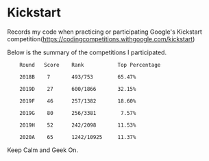 # Kickstart

Records my code when practicing or participating Google's Kickstart competition(https://codingcompetitions.withgoogle.com/kickstart)

Below is the summary of the competitions I participated. 

        Round   Score    Rank           Top Percentage                    
        
        2018B    7       493/753        65.47%
        
        2019D    27      600/1866       32.15%

        2019F    46      257/1382       18.60%
        
        2019G    80      256/3381        7.57%
        
        2019H    52      242/2098       11.53%

        2020A    65      1242/10925     11.37%
        
Keep Calm and Geek On.
        
   
